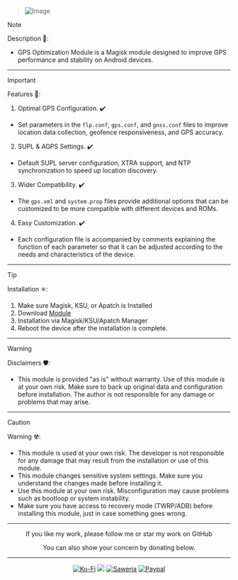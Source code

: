 > ![Image](https://github.com/user-attachments/assets/ca003a2c-a420-4fca-920a-6154c5d502ac)

> [!NOTE]
> Description 📝:
> - GPS Optimization Module is a Magisk module designed to improve GPS performance and stability on Android devices.
<hr/>

> [!IMPORTANT]
> Features 🚀:
> 1. Optimal GPS Configuration. ✔️
>   - Set parameters in the `flp.conf`, `gps.conf`, and `gnss.conf` files to improve location data collection, geofence responsiveness, and GPS accuracy.
> 2. SUPL & AGPS Settings. ✔️
>   - Default SUPL server configuration, XTRA support, and NTP synchronization to speed up location discovery.
> 3. Wider Compatibility. ✔️
>   - The `gps.xml` and `system.prop` files provide additional options that can be customized to be more compatible with different devices and ROMs.
> 4. Easy Customization. ✔️
>   - Each configuration file is accompanied by comments explaining the function of each parameter so that it can be adjusted according to the needs and characteristics of the device.
<hr/>

> [!TIP]
> Installation ✳️:
> 1. Make sure Magisk, KSU, or Apatch is Installed
> 2. Download [Module](https://t.me/modulkuntul)
> 3. Installation via Magisk/KSU/Apatch Manager
> 4. Reboot the device after the installation is complete.
<hr/>

> [!WARNING]
> Disclaimers 🛡️:
> - This module is provided "as is" without warranty. Use of this module is at your own risk. Make sure to back up original data and configuration before installation. The author is not responsible for any damage or problems that may arise.
<hr/>

> [!CAUTION]
> Warning ☢️:
> - This module is used at your own risk. The developer is not responsible for any damage that may result from the installation or use of this module.
> - This module changes sensitive system settings. Make sure you understand the changes made before installing it.
> - Use this module at your own risk. Misconfiguration may cause problems such as bootloop or system instability.
> - Make sure you have access to recovery mode (TWRP/ADB) before installing this module, just in case something goes wrong.
<hr/>

<div align="center">
  If you like my work, please follow me or star my work on GitHub       
 
  You can also show your concern by donating below.
<div align="center">
 </div>
<hr/>
  
[![Ko-Fi](https://img.shields.io/badge/Ko--fi-F16061?style=for-the-badge&logo=ko-fi&logoColor=white)](https://ko-fi.com/illumi666)
[![](https://img.shields.io/badge/-Trakteer-red?style=for-the-badge)](https://trakteer.id/demonica/tip)
[![Saweria](https://img.shields.io/badge/-Saweria-yellow?style=for-the-badge&logoColor=white)](https://saweria.co/DEMONICA)
[![Paypal](https://img.shields.io/badge/Paypal-blue?style=for-the-badge&logoColor=white)](https://www.paypal.com/paypalme/faniadittiya)
